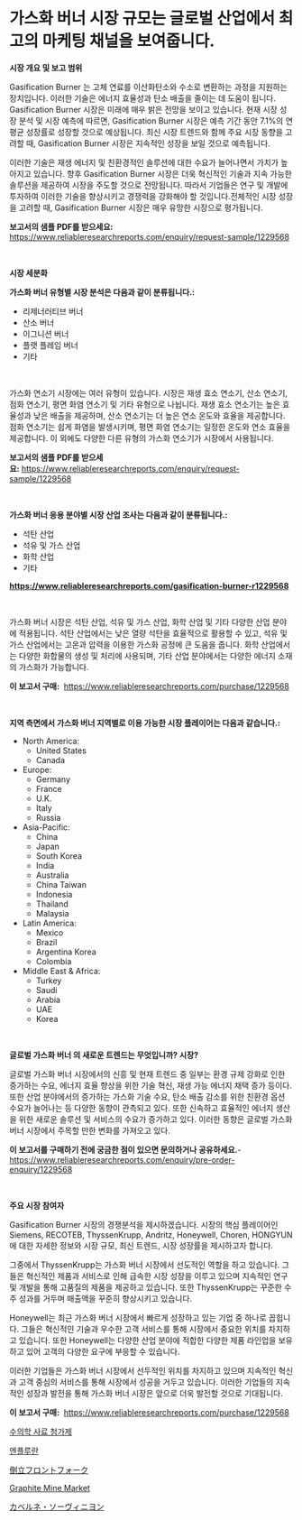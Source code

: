 <p><h1>가스화 버너 시장 규모는 글로벌 산업에서 최고의 마케팅 채널을 보여줍니다.</h1></p><p><strong>시장 개요 및 보고 범위</strong></p>
<p><p>Gasification Burner 는 고체 연료를 이산화탄소와 수소로 변환하는 과정을 지원하는 장치입니다. 이러한 기술은 에너지 효율성과 탄소 배출을 줄이는 데 도움이 됩니다. Gasification Burner 시장은 미래에 매우 밝은 전망을 보이고 있습니다. 현재 시장 성장 분석 및 시장 예측에 따르면, Gasification Burner 시장은 예측 기간 동안 7.1%의 연평균 성장률로 성장할 것으로 예상됩니다. 최신 시장 트렌드와 함께 주요 시장 동향을 고려할 때, Gasification Burner 시장은 지속적인 성장을 보일 것으로 예측됩니다.</p><p>이러한 기술은 재생 에너지 및 친환경적인 솔루션에 대한 수요가 늘어나면서 가치가 높아지고 있습니다. 향후 Gasification Burner 시장은 더욱 혁신적인 기술과 지속 가능한 솔루션을 제공하여 시장을 주도할 것으로 전망됩니다. 따라서 기업들은 연구 및 개발에 투자하여 이러한 기술을 향상시키고 경쟁력을 강화해야 할 것입니다.전체적인 시장 성장을 고려할 때, Gasification Burner 시장은 매우 유망한 시장으로 평가됩니다.</p></p>
<p><strong>보고서의 샘플 PDF를 받으세요:</strong> <a href="https://www.reliableresearchreports.com/enquiry/request-sample/1229568">https://www.reliableresearchreports.com/enquiry/request-sample/1229568</a></p>
<p>&nbsp;</p>
<p><strong>시장 세분화</strong></p>
<p><strong>가스화 버너 유형별 시장 분석은 다음과 같이 분류됩니다.:</strong></p>
<p><ul><li>리제너러티브 버너</li><li>산소 버너</li><li>이그니션 버너</li><li>플랫 플레임 버너</li><li>기타</li></ul></p>
<p>&nbsp;</p>
<p><p>가스화 연소기 시장에는 여러 유형이 있습니다. 시장은 재생 효소 연소기, 산소 연소기, 점화 연소기, 평면 화염 연소기 및 기타 유형으로 나뉩니다. 재생 효소 연소기는 높은 효율성과 낮은 배출을 제공하며, 산소 연소기는 더 높은 연소 온도와 효율을 제공합니다. 점화 연소기는 쉽게 화염을 발생시키며, 평면 화염 연소기는 일정한 온도와 연소 효율을 제공합니다. 이 외에도 다양한 다른 유형의 가스화 연소기가 시장에서 사용됩니다.</p></p>
<p><strong>보고서의 샘플 PDF를 받으세요:</strong>&nbsp;<a href="https://www.reliableresearchreports.com/enquiry/request-sample/1229568">https://www.reliableresearchreports.com/enquiry/request-sample/1229568</a></p>
<p>&nbsp;</p>
<p><strong> 가스화 버너 응용 분야별 시장 산업 조사는 다음과 같이 분류됩니다.:</strong></p>
<p><ul><li>석탄 산업</li><li>석유 및 가스 산업</li><li>화학 산업</li><li>기타</li></ul></p>
<p><strong><a href="https://www.reliableresearchreports.com/gasification-burner-r1229568">https://www.reliableresearchreports.com/gasification-burner-r1229568</a></strong></p>
<p>&nbsp;</p>
<p><p>가스화 버너 시장은 석탄 산업, 석유 및 가스 산업, 화학 산업 및 기타 다양한 산업 분야에 적용됩니다. 석탄 산업에서는 낮은 열량 석탄을 효율적으로 활용할 수 있고, 석유 및 가스 산업에서는 고온과 압력을 이용한 가스화 공정에 큰 도움을 줍니다. 화학 산업에서는 다양한 화합물의 생성 및 처리에 사용되며, 기타 산업 분야에서는 다양한 에너지 소재의 가스화가 가능합니다.</p></p>
<p><strong>이 보고서 구매:</strong>&nbsp; <a href="https://www.reliableresearchreports.com/purchase/1229568">https://www.reliableresearchreports.com/purchase/1229568</a></p>
<p>&nbsp;</p>
<p><strong>지역 측면에서 가스화 버너 지역별로 이용 가능한 시장 플레이어는 다음과 같습니다.:</strong></p>
<p><ul>
    <li>
        North America:
        <ul>
            <li>United States</li>
            <li>Canada</li>
        </ul>
    </li>
    <li>
        Europe:
        <ul>
            <li>Germany</li>
            <li>France</li>
            <li>U.K.</li>
            <li>Italy</li>
            <li>Russia</li>
        </ul>
    </li>
    <li>
        Asia-Pacific:
        <ul>
            <li>China</li>
            <li>Japan</li>
            <li>South Korea</li>
            <li>India</li>
            <li>Australia</li>
            <li>China Taiwan</li>
            <li>Indonesia</li>
            <li>Thailand</li>
            <li>Malaysia</li>
        </ul>
    </li>
    <li>
        Latin America:
        <ul>
            <li>Mexico</li>
            <li>Brazil</li>
            <li>Argentina Korea</li>
            <li>Colombia</li>
        </ul>
    </li>
    <li>
        Middle East & Africa:
        <ul>
            <li>Turkey</li>
            <li>Saudi</li>
            <li>Arabia</li>
            <li>UAE</li>
            <li>Korea</li>
        </ul>
    </li>
    </ul></p>
<p>&nbsp;</p>
<p><strong>글로벌 가스화 버너 의 새로운 트렌드는 무엇입니까? 시장?</strong></p>
<p><p>글로벌 가스화 버너 시장에서의 신흥 및 현재 트렌드 중 일부는 환경 규제 강화로 인한 증가하는 수요, 에너지 효율 향상을 위한 기술 혁신, 재생 가능 에너지 채택 증가 등이다. 또한 산업 분야에서의 증가하는 가스화 기술 수요, 탄소 배출 감소를 위한 친환경 옵션 수요가 늘어나는 등 다양한 동향이 관측되고 있다. 또한 신속하고 효율적인 에너지 생산을 위한 새로운 솔루션 및 서비스의 수요가 증가하고 있다. 이러한 동향은 글로벌 가스화 버너 시장에서 주목할 만한 변화를 가져오고 있다.</p></p>
<p><strong>이 보고서를 구매하기 전에 궁금한 점이 있으면 문의하거나 공유하세요.</strong>- <a href="https://www.reliableresearchreports.com/enquiry/pre-order-enquiry/1229568">https://www.reliableresearchreports.com/enquiry/pre-order-enquiry/1229568</a></p>
<p>&nbsp;</p>
<p><strong>주요 시장 참여자</strong></p>
<p><p>Gasification Burner 시장의 경쟁분석을 제시하겠습니다. 시장의 핵심 플레이어인 Siemens, RECOTEB, ThyssenKrupp, Andritz, Honeywell, Choren, HONGYUN에 대한 자세한 정보와 시장 규모, 최신 트렌드, 시장 성장률을 제시하고자 합니다.</p><p>그중에서 ThyssenKrupp는 가스화 버너 시장에서 선도적인 역할을 하고 있습니다. 그들은 혁신적인 제품과 서비스로 인해 급속한 시장 성장을 이루고 있으며 지속적인 연구 및 개발을 통해 고품질의 제품을 제공하고 있습니다. 또한 ThyssenKrupp는 꾸준한 수주 성과를 거두며 매출액을 꾸준히 향상시키고 있습니다.</p><p>Honeywell는 최근 가스화 버너 시장에서 빠르게 성장하고 있는 기업 중 하나로 꼽힙니다. 그들은 혁신적인 기술과 우수한 고객 서비스를 통해 시장에서 중요한 위치를 차지하고 있습니다. 또한 Honeywell는 다양한 산업 분야에 적합한 다양한 제품 라인업을 보유하고 있어 고객의 다양한 요구에 부응할 수 있습니다.</p><p>이러한 기업들은 가스화 버너 시장에서 선두적인 위치를 차지하고 있으며 지속적인 혁신과 고객 중심의 서비스를 통해 시장에서 성공을 거두고 있습니다. 이러한 기업들의 지속적인 성장과 발전을 통해 가스화 버너 시장은 앞으로 더욱 발전할 것으로 기대됩니다.</p></p>
<p><strong>이 보고서 구매:</strong>&nbsp;&nbsp;<a href="https://www.reliableresearchreports.com/purchase/1229568">https://www.reliableresearchreports.com/purchase/1229568</a></p>
<p><p><a href="https://medium.com/@achimcoteanu1/%EC%88%98%EC%9D%98%ED%95%99%EC%A0%81-%EC%82%AC%EB%A3%8C-%EC%B2%A8%EA%B0%80%EC%A0%9C-%EC%8B%9C%EC%9E%A5-%EC%A2%85%EB%A5%98-%EC%9D%91%EC%9A%A9-%EB%B0%8F-%EC%A7%80%EB%A6%AC%EC%A0%81%EC%9D%B8-%EC%9A%94%EC%86%8C%EC%97%90-%EB%8C%80%ED%95%9C-%ED%8F%AC%EA%B4%84%EC%A0%81%EC%9D%B8-%ED%8F%89%EA%B0%80-ceed45cbcb70">수의학 사료 첨가제</a></p><p><a href="https://github.com/TobyKub4685/Market-Research-Report-List-1/blob/main/725109629198.md">엔플루란</a></p><p><a href="https://medium.com/@munroco657/%E9%80%86%E3%81%95%E3%81%BE%E3%81%AE%E3%83%95%E3%83%AD%E3%83%B3%E3%83%88%E3%83%95%E3%82%A9%E3%83%BC%E3%82%AF%E5%B8%82%E5%A0%B4%E3%83%AC%E3%83%9D%E3%83%BC%E3%83%88%E3%81%AF-%E3%81%93%E3%81%AE%E5%B8%82%E5%A0%B4%E3%81%AE%E6%9C%80%E6%96%B0%E3%81%AE%E3%83%88%E3%83%AC%E3%83%B3%E3%83%89%E3%82%84%E6%88%90%E9%95%B7%E6%A9%9F%E4%BC%9A%E3%82%92%E6%98%8E%E3%82%89%E3%81%8B%E3%81%AB%E3%81%97%E3%81%A6%E3%81%84%E3%81%BE%E3%81%99-869596048d1d">倒立フロントフォーク</a></p><p><a href="https://issuu.com/reportprime-2/docs/graphite-mine-market-size-2030.pptx">Graphite Mine Market</a></p><p><a href="https://medium.com/@chloekessler01/%E3%82%AB%E3%83%99%E3%83%AB%E3%83%8D-%E3%82%BD%E3%83%BC%E3%83%B4%E3%82%A3%E3%83%8B%E3%83%A8%E3%83%B3%E3%81%AE%E5%B8%82%E5%A0%B4%E5%88%86%E6%9E%90-%E3%81%9D%E3%81%AEcagr-%E5%B8%82%E5%A0%B4%E3%82%BB%E3%82%B0%E3%83%A1%E3%83%B3%E3%83%86%E3%83%BC%E3%82%B7%E3%83%A7%E3%83%B3-%E3%81%8A%E3%82%88%E3%81%B3%E3%82%B0%E3%83%AD%E3%83%BC%E3%83%90%E3%83%AB%E7%94%A3%E6%A5%AD%E6%A6%82%E8%A6%81-7c2375067167">カベルネ・ソーヴィニヨン</a></p></p>
